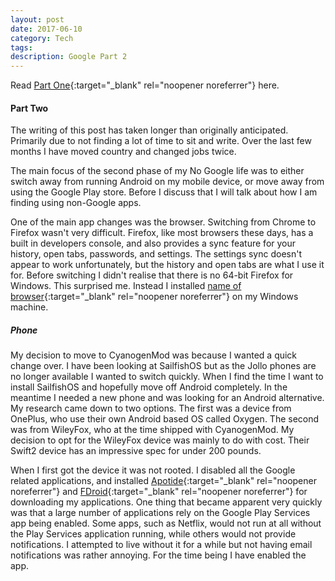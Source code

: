 ```yaml
---
layout: post
date: 2017-06-10
category: Tech
tags: 
description: Google Part 2
---
```


Read [Part One](/log/2017/04/degoogle-part-1){:target="_blank" rel="noopener noreferrer"} here.

#### Part Two
The writing of this post has taken longer than originally anticipated. Primarily due to not finding a lot of time to sit and write. Over the last few months I have moved country and changed jobs twice.

The main focus of the second phase of my No Google life was to either switch away from running Android on my mobile device, or move away from using the Google Play store. Before I discuss that I will talk about how I am finding using non-Google apps.

One of the main app changes was the browser. Switching from Chrome to Firefox wasn't very difficult. Firefox, like most browsers these days, has a built in developers console, and also provides a sync feature for your history, open tabs, passwords, and settings. The settings sync doesn't appear to work unfortunately, but the history and open tabs are what I use it for. Before switching I didn't realise that there is no 64-bit Firefox for Windows. This surprised me. Instead I installed [name of browser](){:target="_blank" rel="noopener noreferrer"} on my Windows machine.



##### Phone

My decision to move to CyanogenMod was because I wanted a quick change over. I have been looking at SailfishOS but as the Jollo phones are no longer available I wanted to switch quickly. When I find the time I want to install SailfishOS and hopefully move off Android completely. In the meantime I needed a new phone and was looking for an Android alternative. My research came down to two options. The first was a device from OnePlus, who use their own Android based OS called Oxygen. The second was from WileyFox, who at the time shipped with CyanogenMod. My decision to opt for the WileyFox device was mainly to do with cost. Their Swift2 device has an impressive spec for under 200 pounds.

When I first got the device it was not rooted. I disabled all the Google related applications, and installed [Apotide](){:target="_blank" rel="noopener noreferrer"} and [FDroid](){:target="_blank" rel="noopener noreferrer"} for downloading my applications. One thing that became apparent very quickly was that a large number of applications rely on the Google Play Services app being enabled. Some apps, such as Netflix, would not run at all without the Play Services application running, while others would not provide notifications. I attempted to live without it for a while but not having email notifications was rather annoying. For the time being I have enabled the app.


